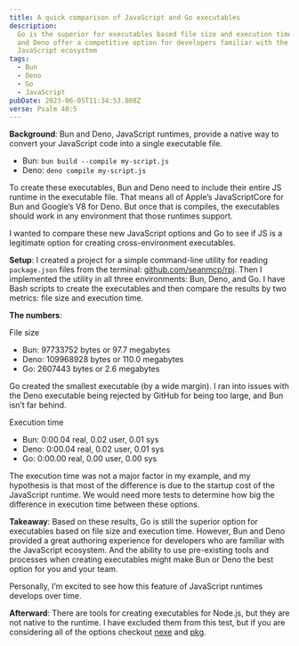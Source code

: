 ```yaml
---
title: A quick comparison of JavaScript and Go executables
description:
  Go is the superior for executables based file size and execution time, but Bun
  and Deno offer a competitive option for developers familiar with the
  JavaScript ecosystem
tags:
  - Bun
  - Deno
  - Go
  - JavaScript
pubDate: 2023-06-05T11:34:53.088Z
verse: Psalm 40:5
---
```


**Background**: Bun and Deno, JavaScript runtimes, provide a native way to
convert your JavaScript code into a single executable file.

- Bun: `bun build --compile my-script.js`
- Deno: `deno compile my-script.js`

To create these executables, Bun and Deno need to include their entire JS
runtime in the executable file. That means all of Apple’s JavaScriptCore for Bun
and Google’s V8 for Deno. But once that is compiles, the executables should work
in any environment that those runtimes support.

I wanted to compare these new JavaScript options and Go to see if JS is a
legitimate option for creating cross-environment executables.

**Setup**: I created a project for a simple command-line utility for reading
`package.json` files from the terminal:
[github.com/seanmcp/rpj](https://github.com/seanmcp/rpj). Then I implemented the
utility in all three environments: Bun, Deno, and Go. I have Bash scripts to
create the executables and then compare the results by two metrics: file size
and execution time.

**The numbers**:

File size

- Bun: 97733752 bytes or 97.7 megabytes
- Deno: 109968928 bytes or 110.0 megabytes
- Go: 2607443 bytes or 2.6 megabytes

Go created the smallest executable (by a wide margin). I ran into issues with
the Deno executable being rejected by GitHub for being too large, and Bun isn’t
far behind.

Execution time

- Bun: 0:00.04 real, 0.02 user, 0.01 sys
- Deno: 0:00.04 real, 0.02 user, 0.01 sys
- Go: 0:00.00 real, 0.00 user, 0.00 sys

The execution time was not a major factor in my example, and my hypothesis is
that most of the difference is due to the startup cost of the JavaScript
runtime. We would need more tests to determine how big the difference in
execution time between these options.

**Takeaway**: Based on these results, Go is still the superior option for
executables based on file size and execution time. However, Bun and Deno
provided a great authoring experience for developers who are familiar with the
JavaScript ecosystem. And the ability to use pre-existing tools and processes
when creating executables might make Bun or Deno the best option for you and
your team.

Personally, I’m excited to see how this feature of JavaScript runtimes develops
over time.

**Afterward**: There are tools for creating executables for Node.js, but they
are not native to the runtime. I have excluded them from this test, but if you
are considering all of the options checkout [nexe](https://github.com/nexe/nexe)
and [pkg](https://github.com/vercel/pkg).
